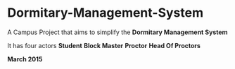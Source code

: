 # Dormitary-Management-System

A Campus Project that aims to simplify the **Dormitary Management System**

It has four actors
  **Student**
  **Block Master**
  **Proctor**
  **Head Of Proctors**
  
 **March 2015**

